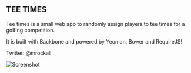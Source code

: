 ## TEE TIMES
Tee times is a small web app to randomly assign players to tee times for a golfing competition.

It is built with Backbone and powered by Yeoman, Bower and RequireJS!

Twitter: @mrockall

![Screenshot](https://raw.github.com/mrockall/teetimes/master/screens/screen.png)
